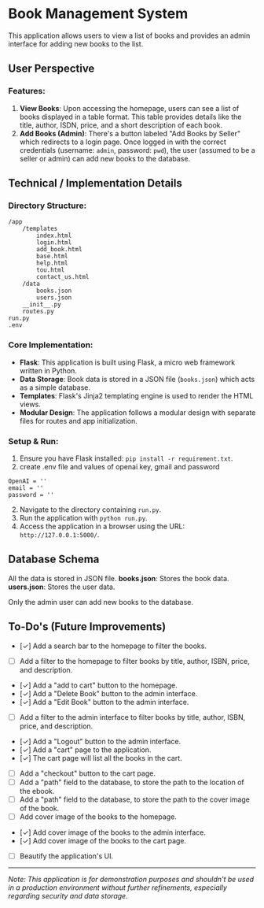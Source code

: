 
# Book Management System

This application allows users to view a list of books and provides an admin interface for adding new books to the list.

## User Perspective

### Features:

1. **View Books**: Upon accessing the homepage, users can see a list of books displayed in a table format. This table provides details like the title, author, ISDN, price, and a short description of each book.
2. **Add Books (Admin)**: There's a button labeled "Add Books by Seller" which redirects to a login page. Once logged in with the correct credentials (username: `admin`, password: `pwd`), the user (assumed to be a seller or admin) can add new books to the database.

## Technical / Implementation Details

### Directory Structure:

```
/app
    /templates
        index.html
        login.html
        add_book.html
        base.html
        help.html
        tou.html
        contact_us.html
    /data
        books.json
        users.json
    __init__.py
    routes.py
run.py
.env
```

### Core Implementation:

- **Flask**: This application is built using Flask, a micro web framework written in Python.
- **Data Storage**: Book data is stored in a JSON file (`books.json`) which acts as a simple database.
- **Templates**: Flask's Jinja2 templating engine is used to render the HTML views.
- **Modular Design**: The application follows a modular design with separate files for routes and app initialization.

### Setup & Run:

1. Ensure you have Flask installed: `pip install -r requirement.txt`.
2. create .env file and values of openai key, gmail and password
```
OpenAI = ''
email = ''
password = ''
```
2. Navigate to the directory containing `run.py`.
3. Run the application with `python run.py`.
4. Access the application in a browser using the URL: `http://127.0.0.1:5000/`.

## Database Schema
All the data is stored in JSON file.
**books.json**: Stores the book data.
**users.json**: Stores the user data.

Only the admin user can add new books to the database.

## To-Do's (Future Improvements)

- [✓] Add a search bar to the homepage to filter the books.
- [ ] Add a filter to the homepage to filter books by title, author, ISBN, price, and description.
- [✓] Add a "add to cart" button to the homepage.
- [✓] Add a "Delete Book" button to the admin interface.
- [✓] Add a "Edit Book" button to the admin interface.
- [ ] Add a filter to the admin interface to filter books by title, author, ISBN, price, and description.
- [✓] Add a "Logout" button to the admin interface.
- [✓] Add a "cart" page to the application.
- [✓] The cart page will list all the books in the cart.
- [ ] Add a "checkout" button to the cart page.
- [ ] Add a "path" field to the database, to store the path to the location of the ebook.
- [ ] Add a "path" field to the database, to store the path to the cover image of the book.
- [ ] Add cover image of the books to the homepage.
- [✓] Add cover image of the books to the admin interface.
- [✓] Add cover image of the books to the cart page.
- [ ] Beautify the application's UI.


---

*Note: This application is for demonstration purposes and shouldn't be used in a production environment without further refinements, especially regarding security and data storage.*
